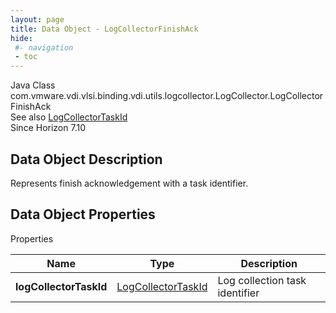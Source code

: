 ```yaml
---
layout: page
title: Data Object - LogCollectorFinishAck
hide:
 #- navigation
 - toc
---
```






Java Class
    com.vmware.vdi.vlsi.binding.vdi.utils.logcollector.LogCollector.LogCollectorFinishAck  
See also
     [LogCollectorTaskId](vdi.entity.LogCollectorTaskId.md)  
Since 
    Horizon 7.10

## Data Object Description 

Represents finish acknowledgement with a task identifier. 

## Data Object Properties

Properties

Name |  Type |  Description   
---|---|---  
**logCollectorTaskId**| [LogCollectorTaskId](vdi.entity.LogCollectorTaskId.md)|  Log collection task identifier   
  
  
  
 
  
  

